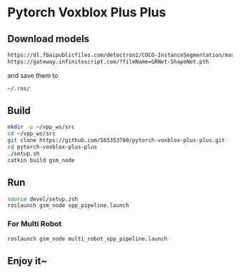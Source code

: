 # Pytorch Voxblox Plus Plus

## Download models
```bash
https://dl.fbaipublicfiles.com/detectron2/COCO-InstanceSegmentation/mask_rcnn_R_101_FPN_3x/138205316/model_final_a3ec72.pkl
https://gateway.infinitescript.com/?fileName=GRNet-ShapeNet.pth
```

and save them to
```bash
~/.ros/
```

## Build
```bash
mkdir -p ~/vpp_ws/src
cd ~/vpp_ws/src
git clone https://github.com/565353780/pytorch-voxblox-plus-plus.git
cd pytorch-voxblox-plus-plus
./setup.sh
catkin build gsm_node
```

## Run
```bash
source devel/setup.zsh
roslaunch gsm_node vpp_pipeline.launch
```

### For Multi Robot
```bash
roslaunch gsm_node multi_robot_vpp_pipeline.launch
```

## Enjoy it~

